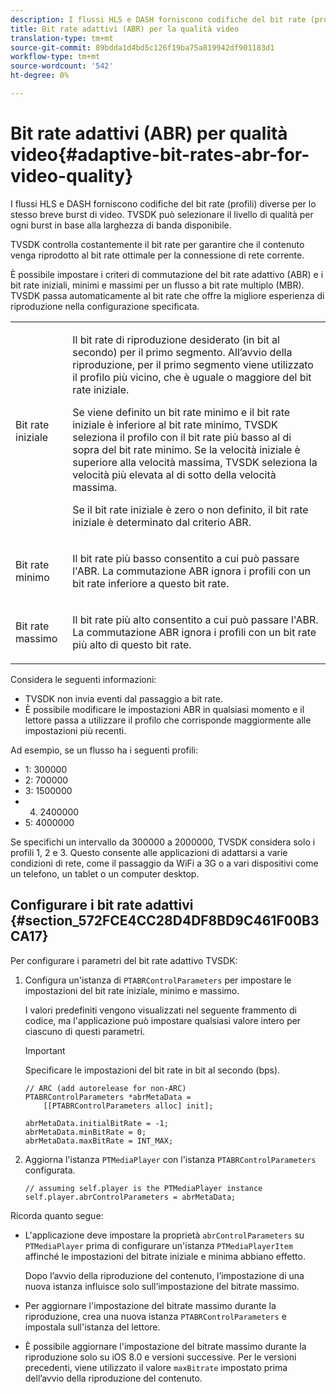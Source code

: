```yaml
---
description: I flussi HLS e DASH forniscono codifiche del bit rate (profili) diverse per lo stesso breve burst di video. TVSDK può selezionare il livello di qualità per ogni burst in base alla larghezza di banda disponibile.
title: Bit rate adattivi (ABR) per la qualità video
translation-type: tm+mt
source-git-commit: 89bdda1d4bd5c126f19ba75a819942df901183d1
workflow-type: tm+mt
source-wordcount: '542'
ht-degree: 0%

---
```



# Bit rate adattivi (ABR) per qualità video{#adaptive-bit-rates-abr-for-video-quality}

I flussi HLS e DASH forniscono codifiche del bit rate (profili) diverse per lo stesso breve burst di video. TVSDK può selezionare il livello di qualità per ogni burst in base alla larghezza di banda disponibile.

TVSDK controlla costantemente il bit rate per garantire che il contenuto venga riprodotto al bit rate ottimale per la connessione di rete corrente.

È possibile impostare i criteri di commutazione del bit rate adattivo (ABR) e i bit rate iniziali, minimi e massimi per un flusso a bit rate multiplo (MBR). TVSDK passa automaticamente al bit rate che offre la migliore esperienza di riproduzione nella configurazione specificata.

<table id="table_AF838E082235406AA359BF1C1A77F85F"> 
 <tbody> 
  <tr> 
   <td colname="col01"> Bit rate iniziale </td> 
   <td colname="col2"> <p>Il bit rate di riproduzione desiderato (in bit al secondo) per il primo segmento. All’avvio della riproduzione, per il primo segmento viene utilizzato il profilo più vicino, che è uguale o maggiore del bit rate iniziale. </p> <p> Se viene definito un bit rate minimo e il bit rate iniziale è inferiore al bit rate minimo, TVSDK seleziona il profilo con il bit rate più basso al di sopra del bit rate minimo. Se la velocità iniziale è superiore alla velocità massima, TVSDK seleziona la velocità più elevata al di sotto della velocità massima. </p> <p>Se il bit rate iniziale è zero o non definito, il bit rate iniziale è determinato dal criterio ABR. </p> </td> 
  </tr> 
  <tr> 
   <td colname="col01"> Bit rate minimo </td> 
   <td colname="col2"> <p>Il bit rate più basso consentito a cui può passare l'ABR. La commutazione ABR ignora i profili con un bit rate inferiore a questo bit rate. </p> </td> 
  </tr> 
  <tr> 
   <td colname="col01"> Bit rate massimo </td> 
   <td colname="col2"> <p>Il bit rate più alto consentito a cui può passare l'ABR. La commutazione ABR ignora i profili con un bit rate più alto di questo bit rate. </p> </td> 
  </tr> 
 </tbody> 
</table>

Considera le seguenti informazioni:

* TVSDK non invia eventi dal passaggio a bit rate.
* È possibile modificare le impostazioni ABR in qualsiasi momento e il lettore passa a utilizzare il profilo che corrisponde maggiormente alle impostazioni più recenti.

Ad esempio, se un flusso ha i seguenti profili:

* 1: 300000
* 2: 700000
* 3: 1500000
* 4. 2400000
* 5: 4000000

Se specifichi un intervallo da 300000 a 2000000, TVSDK considera solo i profili 1, 2 e 3. Questo consente alle applicazioni di adattarsi a varie condizioni di rete, come il passaggio da WiFi a 3G o a vari dispositivi come un telefono, un tablet o un computer desktop.

## Configurare i bit rate adattivi {#section_572FCE4CC28D4DF8BD9C461F00B3CA17}

Per configurare i parametri del bit rate adattivo TVSDK:

1. Configura un&#39;istanza di `PTABRControlParameters` per impostare le impostazioni del bit rate iniziale, minimo e massimo.

   I valori predefiniti vengono visualizzati nel seguente frammento di codice, ma l&#39;applicazione può impostare qualsiasi valore intero per ciascuno di questi parametri.

   >[!IMPORTANT]
   >
   >Specificare le impostazioni del bit rate in bit al secondo (bps).

   ```
   // ARC (add autorelease for non-ARC) 
   PTABRControlParameters *abrMetaData =  
       [[PTABRControlParameters alloc] init];  
   
   abrMetaData.initialBitRate = -1; 
   abrMetaData.minBitRate = 0; 
   abrMetaData.maxBitRate = INT_MAX;
   ```

1. Aggiorna l&#39;istanza `PTMediaPlayer` con l&#39;istanza `PTABRControlParameters` configurata.

   ```
   // assuming self.player is the PTMediaPlayer instance 
   self.player.abrControlParameters = abrMetaData;
   ```

Ricorda quanto segue:

* L&#39;applicazione deve impostare la proprietà `abrControlParameters` su `PTMediaPlayer` prima di configurare un&#39;istanza `PTMediaPlayerItem` affinché le impostazioni del bitrate iniziale e minima abbiano effetto.

   Dopo l’avvio della riproduzione del contenuto, l’impostazione di una nuova istanza influisce solo sull’impostazione del bitrate massimo.

* Per aggiornare l&#39;impostazione del bitrate massimo durante la riproduzione, crea una nuova istanza `PTABRControlParameters` e impostala sull&#39;istanza del lettore.
* È possibile aggiornare l&#39;impostazione del bitrate massimo durante la riproduzione solo su iOS 8.0 e versioni successive. Per le versioni precedenti, viene utilizzato il valore `maxBitrate` impostato prima dell’avvio della riproduzione del contenuto.

